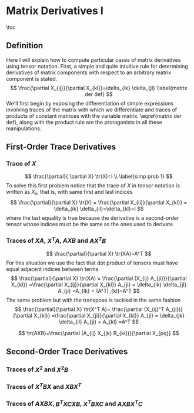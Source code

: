 # Matrix Derivatives I
\toc
## Definition
Here I will explain how to compute particular cases of matrix
derivatives using tensor notation. First, a simple and quite
intuitive rule for determining derivatives of matrix components
with respect to an arbitrary matrix component is stated.
$$
\frac{\partial X_{ij}}{\partial X_{kl}}=\delta_{ik} \delta_{jl}
\label{matrix der def}
$$
We'll first begin by exposing the differentiation of simple expressions
involving traces of the matrix with which we differentiate and traces
of products of constant matrices with the variable matrix.
\eqref{matrix der def}, along with the product rule are the protagonists
in all these manipulations.
## First-Order Trace Derivatives
### Trace of $X$
$$
\frac{\partial}{ \partial X} \tr(X)=I \\
\label{simp prob 1}
$$
To solve this first problem notice that the trace of $X$ in tensor
notation is written as $X_{ii}$, that is, with same first and last indices
$$
\frac{\partial}{\partial X} \tr(X) = \frac{\partial X_{ii}}{\partial X_{kl}}
= \delta_{ik} \delta_{il}=\delta_{kl}=I
$$
where the last equality is true because the derivative is a second-order
tensor whose indices must be the same as the ones used to derivate.
### Traces of $XA$, $X^T A$, $AXB$ and $AX^T B$
$$
\frac{\partial}{\partial X} \tr(XA)=A^T
$$
For this situation we use the fact that dot product of tensors must
have equal adjacent indices between terms
$$
\frac{\partial}{\partial X} \tr(XA) = \frac{\partial (X_{ij} A_{ji})}{\partial X_{kl}}
=\frac{\partial X_{ij}}{\partial X_{kl}} A_{ji} = \delta_{ik} \delta_{jl} A_{ji}
=A_{lk} = (A^T)_{kl}=A^T
$$
The same problem but with the transpose is tackled in the same fashion
$$
\frac{\partial}{\partial X} \tr(X^T A)= \frac{\partial (X_{ij}^T A_{ji})}{\partial X_{kl}}
=\frac{\partial X_{ji}}{\partial X_{kl}} A_{ji} = \delta_{jk} \delta_{il} A_{ji} = A_{kl}
=A^T
$$

$$
\tr(AXB)=\frac{\partial (A_{ij} X_{jk} B_{ki})}{\partial X_{pq}}
$$

## Second-Order Trace Derivatives
### Traces of $X^2$ and $X^2 B$
### Traces of $X^T B X$ and $XBX^T$
### Traces of $AXBX$, $B^T XCXB$, $X^T BXC$ and $AXBX^TC$